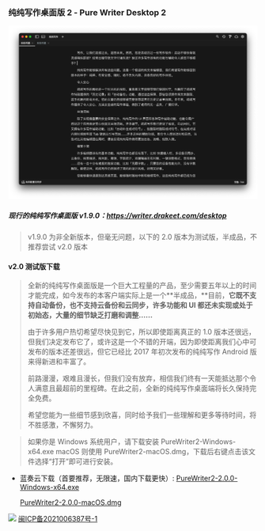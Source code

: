 ### 纯纯写作桌面版 2 - Pure Writer Desktop 2

![Preview](/images/desktop2dark.png)

##### 现行的纯纯写作桌面版 v1.9.0：https://writer.drakeet.com/desktop

> v1.9.0 为非全新版本，但毫无问题，以下的 2.0 版本为测试版，半成品，不推荐尝试 v2.0 版本

#### v2.0 测试版下载

> 全新的纯纯写作桌面版是一个巨大工程量的产品，至少需要五年以上的时间才能完成，如今发布的本客户端实际上是一个**半成品，**目前，**它既不支持自动备份，也不支持云备份和云同步，许多功能和 UI 都还未实现或处于初始态，大量的细节缺乏打磨和调整……**
>
> 由于许多用户热切希望尽快见到它，所以即使距离真正的 1.0 版本还很远，但我们决定发布它了，或许这是一个不错的开端，因为即使距离我们心中可发布的版本还差很远，但它已经比 2017 年初次发布的纯纯写作 Android 版来得新进和丰富了。
>
> 前路漫漫，艰难且漫长，但我们没有放弃，相信我们终有一天能抵达那个令人满意且最超前的里程碑。在此之前，全新的纯纯写作桌面端将长久保持完全免费。
>
> 希望您能为一些细节感到欣喜，同时给予我们一些理解和更多等待时间，将不胜感激，不懈努力。



> 如果你是 Windows 系统用户，请下载安装 PureWriter2-Windows-x64.exe
> macOS 则使用 PureWriter2-macOS.dmg，下载后右键点击该文件选择“打开”即可进行安装。

- 蓝奏云下载（首要推荐，无限速，国内下载更快）:
  [PureWriter2-2.0.0-Windows-x64.exe](https://drakeet.lanzouj.com/i0CwU22abodi)

  [PureWriter2-2.0.0-macOS.dmg](https://drakeet.lanzouj.com/i0CwU22abodi)







<img src="https://img.alicdn.com/tfs/TB1..50QpXXXXX7XpXXXXXXXXXX-40-40.png" width=22 /> [闽ICP备2021006387号-1](https://beian.miit.gov.cn/)

